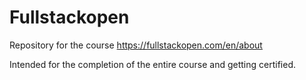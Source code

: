 # Fullstackopen
Repository for the course https://fullstackopen.com/en/about

Intended for the completion of the entire course and getting certified.
